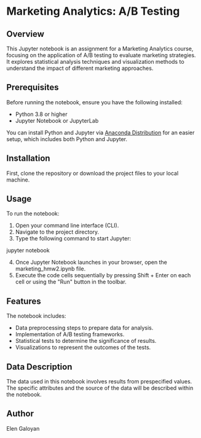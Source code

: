# Marketing Analytics: A/B Testing

## Overview

This Jupyter notebook is an assignment for a Marketing Analytics course, focusing on the application of A/B testing to evaluate marketing strategies. It explores statistical analysis techniques and visualization methods to understand the impact of different marketing approaches.

## Prerequisites

Before running the notebook, ensure you have the following installed:
- Python 3.8 or higher
- Jupyter Notebook or JupyterLab

You can install Python and Jupyter via [Anaconda Distribution](https://www.anaconda.com/products/distribution) for an easier setup, which includes both Python and Jupyter.

## Installation

First, clone the repository or download the project files to your local machine. 

## Usage

To run the notebook:
1. Open your command line interface (CLI).
2. Navigate to the project directory.
3. Type the following command to start Jupyter:

jupyter notebook

4. Once Jupyter Notebook launches in your browser, open the marketing_hmw2.ipynb file.
5. Execute the code cells sequentially by pressing Shift + Enter on each cell or using the "Run" button in the toolbar.

## Features

The notebook includes:
- Data preprocessing steps to prepare data for analysis.
- Implementation of A/B testing frameworks.
- Statistical tests to determine the significance of results.
- Visualizations to represent the outcomes of the tests.

## Data Description

The data used in this notebook involves results from prespecified values. The specific attributes and the source of the data will be described within the notebook.


## Author

Elen Galoyan

